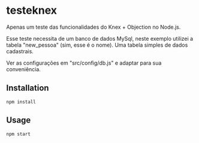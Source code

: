 # testeknex
Apenas um teste das funcionalidades do Knex + Objection no Node.js.

Esse teste necessita de um banco de dados MySql, neste exemplo utilizei a tabela "new_pessoa" (sim, esse é o nome). 
Uma tabela simples de dados cadastrais.

Ver as configurações em "src/config/db.js" e adaptar para sua conveniência.

## Installation
```
npm install
```

## Usage
```
npm start
```
